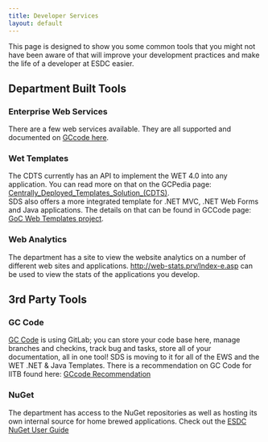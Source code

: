```yaml
---
title: Developer Services
layout: default
---
```


This page is designed to show you some common tools that you might not have been aware of that will improve your development practices and make the life of a developer at ESDC easier.

## Department Built Tools

### Enterprise Web Services

There are a few web services available. They are all supported and documented on [GCcode here](https://gccode.ssc-spc.gc.ca/iitb-dgiit/sds/ews).

### Wet Templates

The CDTS currently has an API to implement the WET 4.0 into any application. You can read more on that on the GCPedia page: [Centrally_Deployed_Templates_Solution_(CDTS)](https://cenw-wscoe.github.io/sgdc-cdts/index.html).  
SDS also offers a more integrated template for .NET MVC, .NET Web Forms and Java applications. The details on that can be found in GCCode page: [GoC Web Templates project](https://gccode.ssc-spc.gc.ca/GOCWebTemplates).

### Web Analytics

The department has a site to view the website analytics on a number of different web sites and applications. <http://web-stats.prv/Index-e.asp> can be used to view the stats of the applications you develop.

## 3rd Party Tools

### GC Code

[GC Code](https://gccode.ssc-spc.gc.ca/)
is using GitLab; you can store your code base here, manage branches and checkins, track bug and tasks, store all of your documentation, all in one tool! SDS is moving to it for all of the EWS and the WET .NET & Java Templates.
There is a recommendation on GC Code for IITB found here: [GCcode Recommendation](https://github.com/esdc-edsc/Welcome/blob/master/guides/GCcode.md)

### NuGet

The department has access to the NuGet repositories as well as hosting its own internal source for home brewed applications.
Check out the [ESDC NuGet User Guide](https://github.com/esdc-devcop/ESDC-Development-Setup/blob/master/nugetuserguide.md)
